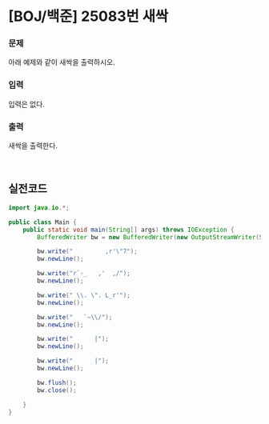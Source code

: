 # [BOJ/백준] 25083번 새싹

### 문제

아래 예제와 같이 새싹을 출력하시오.

### 입력

입력은 없다.

### 출력

새싹을 출력한다.

<br>

## 실전코드

```java
import java.io.*;

public class Main {
    public static void main(String[] args) throws IOException {
        BufferedWriter bw = new BufferedWriter(new OutputStreamWriter(System.out));

        bw.write("         ,r'\"7");
        bw.newLine();

        bw.write("r`-_   ,'  ,/");
        bw.newLine();

        bw.write(" \\. \". L_r'");
        bw.newLine();

        bw.write("   `~\\/");
        bw.newLine();

        bw.write("      |");
        bw.newLine();

        bw.write("      |");
        bw.newLine();

        bw.flush();
        bw.close();

    }
}
```
